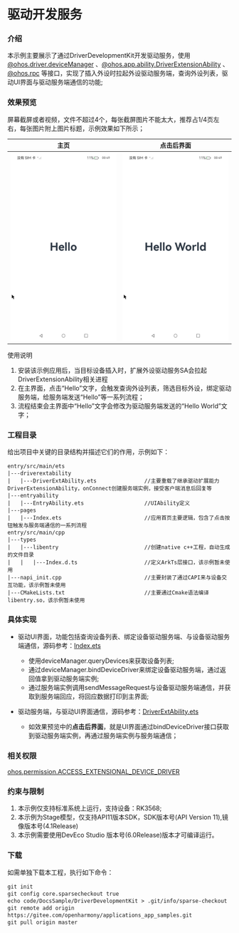 # 驱动开发服务

### 介绍

本示例主要展示了通过DriverDevelopmentKit开发驱动服务，使用[@ohos.driver.deviceManager](https://gitcode.com/openharmony/docs/blob/master/zh-cn/application-dev/reference/apis-driverdevelopment-kit/js-apis-driver-deviceManager.md) 、[@ohos.app.ability.DriverExtensionAbility](https://gitcode.com/openharmony/docs/blob/master/zh-cn/application-dev/reference/apis-driverdevelopment-kit/js-apis-app-ability-driverExtensionAbility.md) 、[@ohos.rpc](https://gitcode.com/openharmony/docs/blob/master/zh-cn/application-dev/reference/apis-ipc-kit/js-apis-rpc.md)
等接口，实现了插入外设时拉起外设驱动服务端，查询外设列表，驱动UI界面与驱动服务端通信的功能;

### 效果预览

屏幕截屏或者视频，文件不超过4个，每张截屏图片不能太大，推荐占1/4页左右，每张图片附上图片标题，示例效果如下所示；

| 主页 | 点击后界面 |
|----|-------|
| ![image](screenshots/main.png) | ![image](screenshots/click_main.png) |

使用说明

1. 安装该示例应用后，当目标设备插入时，扩展外设驱动服务SA会拉起DriverExtensionAbility相关进程
2. 在主界面，点击“Hello”文字，会触发查询外设列表，筛选目标外设，绑定驱动服务端，给服务端发送“Hello”等一系列流程；
3. 流程结束会主界面中“Hello”文字会修改为驱动服务端发送的“Hello World”文字；


### 工程目录

给出项目中关键的目录结构并描述它们的作用，示例如下：

```
entry/src/main/ets
|---driverextability
|   |---DriverExtAbility.ets               //主要重载了继承驱动扩展能力DriverExtensionAbility，onConnect创建服务端实例，接受客户端消息后回复等
|---entryability
|   |---EntryAbility.ets                   //UIAbility定义
|---pages
|   |---Index.ets                          //应用首页主要逻辑，包含了点击按钮触发与服务端通信的一系列流程
entry/src/main/cpp
|---types
|   |---libentry                           //创建native c++工程，自动生成的文件目录
|   |   |---Index.d.ts                     //定义ArkTs层接口，该示例暂未使用
|---napi_init.cpp                          //主要封装了通过CAPI来与设备交互功能，该示例暂未使用
|---CMakeLists.txt                         //主要通过Cmake语法编译libentry.so，该示例暂未使用
```

### 具体实现

* 驱动UI界面，功能包括查询设备列表、绑定设备驱动服务端、与设备驱动服务端通信，源码参考：[Index.ets](code/DocsSample/DriverDevelopmentKit/DriverDemo/entry/src/main/ets/pages/Index.ets)
    * 使用deviceManager.queryDevices来获取设备列表;
    * 通过deviceManager.bindDeviceDriver来绑定设备驱动服务端，通过返回值拿到驱动服务端实例;
    * 通过服务端实例调用sendMessageRequest与设备驱动服务端通信，并获取到服务端回应，将回应数据打印到主界面;

* 驱动服务端，与驱动UI界面通信，源码参考：[DriverExtAbility.ets](code/DocsSample/DriverDevelopmentKit/DriverDemo/entry/src/main/ets/driverextability/DriverExtAbility.ts)
    * 如效果预览中的**点击后界面**，就是UI界面通过bindDeviceDriver接口获取到驱动服务端实例，再通过服务端实例与服务端通信；

### 相关权限

[ohos.permission.ACCESS_EXTENSIONAL_DEVICE_DRIVER](https://gitcode.com/openharmony/docs/blob/master/zh-cn/application-dev/security/AccessToken/permissions-for-all.md)

### 约束与限制

1. 本示例仅支持标准系统上运行，支持设备：RK3568;
2. 本示例为Stage模型，仅支持API11版本SDK，SDK版本号(API Version 11),镜像版本号(4.1Release)
3. 本示例需要使用DevEco Studio 版本号(6.0Release)版本才可编译运行。

### 下载

如需单独下载本工程，执行如下命令：

```
git init
git config core.sparsecheckout true
echo code/DocsSample/DriverDevelopmentKit > .git/info/sparse-checkout
git remote add origin https://gitee.com/openharmony/applications_app_samples.git
git pull origin master
```